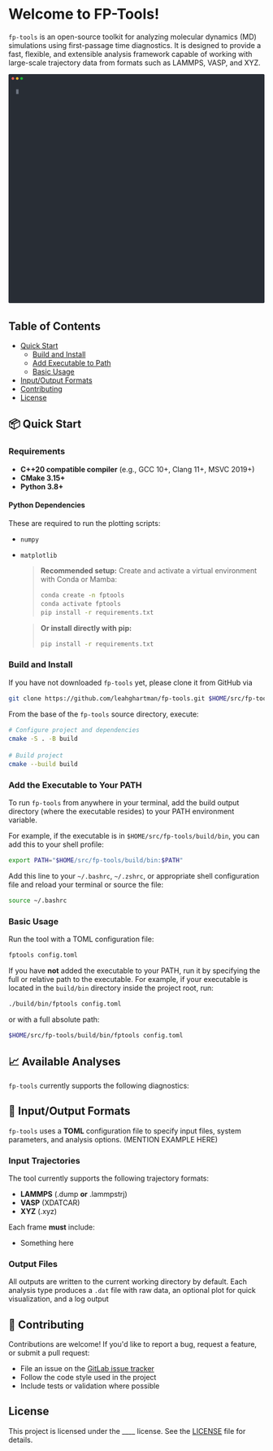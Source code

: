 # Welcome to FP-Tools!

`fp-tools` is an open-source toolkit for analyzing molecular dynamics (MD) simulations using first-passage time diagnostics. It is designed to provide a fast, flexible, and extensible analysis framework capable of working with large-scale trajectory data from formats such as LAMMPS, VASP, and XYZ.

![til](/docs/imgs/demo.svg)

## Table of Contents

- [Quick Start](#quick-start)
    - [Build and Install](#build-and-install)
    - [Add Executable to Path](#add-the-executable-to-your-path)
    - [Basic Usage](#basic-usage)
- [Input/Output Formats](#inputoutput-formats)
- [Contributing](#contributing)
- [License](#license)

## 📦 Quick Start

### Requirements

- **C++20 compatible compiler** (e.g., GCC 10+, Clang 11+, MSVC 2019+)
- **CMake 3.15+**
- **Python 3.8+**

#### Python Dependencies
These are required to run the plotting scripts:
- `numpy`
- `matplotlib`

  > **Recommended setup:** 
  > Create and activate a virtual environment with Conda or Mamba:
  >   ```bash
  >   conda create -n fptools
  >   conda activate fptools
  >   pip install -r requirements.txt
  >   ```  

  > **Or install directly with pip:** 
  >   ```bash
  >   pip install -r requirements.txt
  >   ```

### Build and Install

If you have not downloaded ```fp-tools``` yet, please clone it from GitHub via

```bash
git clone https://github.com/leahghartman/fp-tools.git $HOME/src/fp-tools # or whatever path you prefer
```

From the base of the ```fp-tools``` source directory, execute:

```bash
# Configure project and dependencies
cmake -S . -B build

# Build project
cmake --build build
```

### Add the Executable to Your PATH

To run ```fp-tools``` from anywhere in your terminal, add the build output directory (where the executable resides) to your PATH environment variable.

For example, if the executable is in ```$HOME/src/fp-tools/build/bin```, you can add this to your shell profile:

```bash
export PATH="$HOME/src/fp-tools/build/bin:$PATH"
```

Add this line to your ```~/.bashrc```, ```~/.zshrc```, or appropriate shell configuration file and reload your terminal or source the file:

```bash
source ~/.bashrc
```

### Basic Usage

Run the tool with a TOML configuration file:

```bash
fptools config.toml
```
If you have **not** added the executable to your PATH, run it by specifying the full or relative path to the executable. For example, if your executable is located in the ```build/bin``` directory inside the project root, run:

```bash
./build/bin/fptools config.toml
```

or with a full absolute path:

```bash
$HOME/src/fp-tools/build/bin/fptools config.toml
```

## 📈 Available Analyses

`fp-tools` currently supports the following diagnostics:



## 📝 Input/Output Formats

`fp-tools` uses a **TOML** configuration file to specify input files, system parameters, and analysis options. (MENTION EXAMPLE HERE)

### Input Trajectories

The tool currently supports the following trajectory formats:
- **LAMMPS** (.dump **or** .lammpstrj)
- **VASP** (XDATCAR)
- **XYZ** (.xyz)

Each frame **must** include:
- Something here

### Output Files

All outputs are written to the current working directory by default. Each analysis type produces a `.dat` file with raw data, an optional plot for quick visualization, and a log output 


## 🤝 Contributing

Contributions are welcome! If you'd like to report a bug, request a feature, or submit a pull request:

- File an issue on the [GitLab issue tracker](https://re-git.lanl.gov/fp-tools/-/issues/new)
- Follow the code style used in the project
- Include tests or validation where possible

##  License

This project is licensed under the ____ license. See the [LICENSE](LICENSE) file for details.

